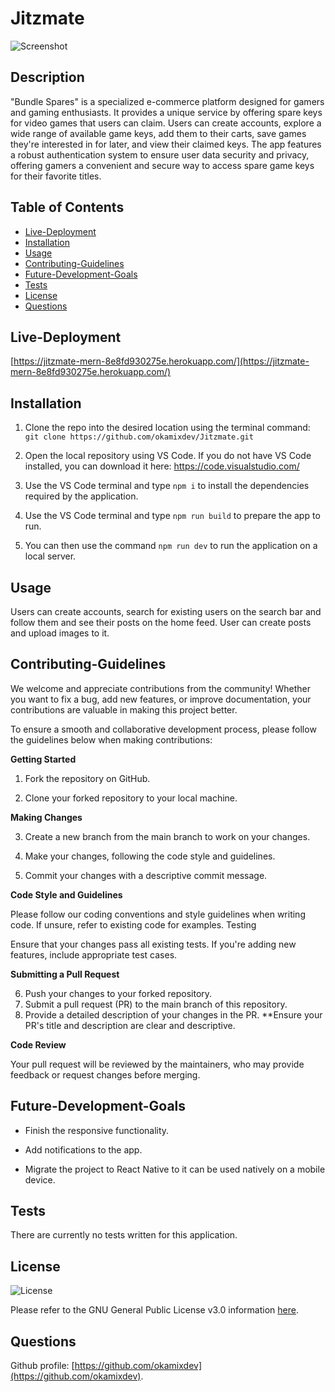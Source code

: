 # Jitzmate

![Screenshot](./assets/demo.jpg)

## Description

"Bundle Spares" is a specialized e-commerce platform designed for gamers and gaming enthusiasts. It provides a unique service by offering spare keys for video games that users can claim. Users can create accounts, explore a wide range of available game keys, add them to their carts, save games they're interested in for later, and view their claimed keys. The app features a robust authentication system to ensure user data security and privacy, offering gamers a convenient and secure way to access spare game keys for their favorite titles.

## Table of Contents

- [Live-Deployment](#live-deployment)
- [Installation](#installation)
- [Usage](#usage)
- [Contributing-Guidelines](#contributing-guidelines)
- [Future-Development-Goals](#future-development-goals)
- [Tests](#tests)
- [License](#license)
- [Questions](#questions)

## Live-Deployment

[https://jitzmate-mern-8e8fd930275e.herokuapp.com/](https://jitzmate-mern-8e8fd930275e.herokuapp.com/)

## Installation

1. Clone the repo into the desired location using the terminal command: `git clone https://github.com/okamixdev/Jitzmate.git`

2. Open the local repository using VS Code. If you do not have VS Code installed, you can download it here: https://code.visualstudio.com/

3. Use the VS Code terminal and type `npm i` to install the dependencies required by the application.

4. Use the VS Code terminal and type `npm run build` to prepare the app to run.

5. You can then use the command `npm run dev` to run the application on a local server.

## Usage

Users can create accounts, search for existing users on the search bar and follow them and see their posts on the home feed. User can create posts and upload images to it.

## Contributing-Guidelines

We welcome and appreciate contributions from the community! Whether you want to fix a bug, add new features, or improve documentation, your contributions are valuable in making this project better.

To ensure a smooth and collaborative development process, please follow the guidelines below when making contributions:

**Getting Started**

1. Fork the repository on GitHub.

2. Clone your forked repository to your local machine.

**Making Changes**

3. Create a new branch from the main branch to work on your changes.

4. Make your changes, following the code style and guidelines.

5. Commit your changes with a descriptive commit message.

**Code Style and Guidelines**

Please follow our coding conventions and style guidelines when writing code. If unsure, refer to existing code for examples.
Testing

Ensure that your changes pass all existing tests. If you're adding new features, include appropriate test cases.

**Submitting a Pull Request**

6. Push your changes to your forked repository.
7. Submit a pull request (PR) to the main branch of this repository.
8. Provide a detailed description of your changes in the PR. **Ensure your PR's title and description are clear and descriptive.

**Code Review**

Your pull request will be reviewed by the maintainers, who may provide feedback or request changes before merging.

## Future-Development-Goals

- Finish the responsive functionality.

- Add notifications to the app.

- Migrate the project to React Native to it can be used natively on a mobile device.

## Tests

There are currently no tests written for this application.

## License

![License](https://img.shields.io/badge/License-GPLv3-blue.svg)

Please refer to the GNU General Public License v3.0 information [here](https://www.gnu.org/licenses/gpl-3.0.en.html#license-text).

## Questions

Github profile: [https://github.com/okamixdev](https://github.com/okamixdev).
